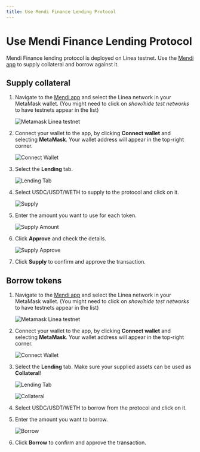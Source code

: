 ```yaml
---
title: Use Mendi Finance Lending Protocol
---
```


# Use Mendi Finance Lending Protocol

Mendi Finance lending protocol is deployed on Linea testnet. Use the [Mendi app](https://testnet.mendi.finance/) to supply collateral and borrow against it.

## Supply collateral

1. Navigate to the [Mendi app](https://testnet.mendi.finance/) and select the Linea network in your MetaMask wallet. (You might need to click on _show/hide test networks_ to have testnets appear in the list)

   ![Metamask Linea testnet](/img/quests/mendi/metamask.png)

1. Connect your wallet to the app, by clicking **Connect wallet** and selecting **MetaMask**. Your wallet address will appear in the top-right corner.

   ![Connect Wallet](/img/quests/mendi/connect_wallet.png)

1. Select the **Lending** tab.

   ![Lending Tab](/img/quests/mendi/lending.png)

1. Select USDC/USDT/WETH to supply to the protocol and click on it.

   ![Supply](/img/quests/mendi/supply.png)

1. Enter the amount you want to use for each token.

   ![Supply Amount](/img/quests/mendi/supply_amount.png)

1. Click **Approve** and check the details.

   ![Supply Approve](/img/quests/mendi/supply_approve.png)

1. Click **Supply** to confirm and approve the transaction.

## Borrow tokens

1. Navigate to the [Mendi app](https://testnet.mendi.finance/) and select the Linea network in your MetaMask wallet. (You might need to click on _show/hide test networks_ to have testnets appear in the list)

   ![Metamask Linea testnet](/img/quests/mendi/metamask.png)

1. Connect your wallet to the app, by clicking **Connect wallet** and selecting **MetaMask**. Your wallet address will appear in the top-right corner.

   ![Connect Wallet](/img/quests/mendi/connect_wallet.png)

1. Select the **Lending** tab. Make sure your supplied assets can be used as **Collateral**!

   ![Lending Tab](/img/quests/mendi/lending.png)

   ![Collateral](/img/quests/mendi/collateral.png)

1. Select USDC/USDT/WETH to borrow from the protocol and click on it.
1. Enter the amount you want to borrow.

   ![Borrow](/img/quests/mendi/borrow2.png)

1. Click **Borrow** to confirm and approve the transaction.
